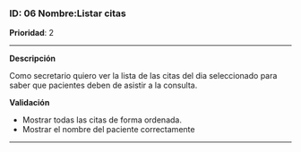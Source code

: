 ### **ID**: 06  Nombre:**Listar citas**

**Prioridad**: 2

---

**Descripción**

Como secretario quiero ver la lista de las citas del dia seleccionado para saber que pacientes deben de asistir a la consulta.


**Validación**

* Mostrar todas las citas de forma ordenada.
* Mostrar el nombre del paciente correctamente
---
